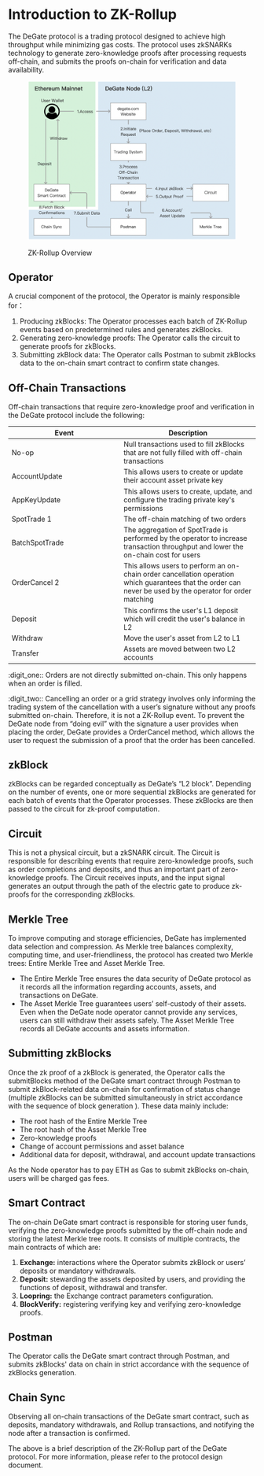 # Introduction to ZK-Rollup

The DeGate protocol is a trading protocol designed to achieve high throughput while minimizing gas costs. The protocol uses zkSNARKs technology to generate zero-knowledge proofs after processing requests off-chain, and submits the proofs on-chain for verification and data availability.

<figure><img src="../.gitbook/assets/Screen Shot 2022-12-09 at 16.19.15.png" alt=""><figcaption><p>ZK-Rollup Overview</p></figcaption></figure>

## Operator

A crucial component of the protocol, the Operator is mainly responsible for：

1. Producing zkBlocks: The Operator processes each batch of ZK-Rollup events based on predetermined rules and generates zkBlocks.
2. Generating zero-knowledge proofs: The Operator calls the circuit to generate proofs for zkBlocks.
3. Submitting zkBlock data: The Operator calls Postman to submit zkBlocks data to the on-chain smart contract to confirm state changes.

## Off-Chain Transactions&#x20;

Off-chain transactions that require zero-knowledge proof and verification in the DeGate protocol include the following:

<table><thead><tr><th width="214">Event</th><th>Description</th></tr></thead><tbody><tr><td>No-op</td><td>Null transactions used to fill zkBlocks that are not fully filled with off-chain transactions</td></tr><tr><td>AccountUpdate</td><td>This allows users to create or update their account asset private key</td></tr><tr><td>AppKeyUpdate</td><td>This allows users to create, update, and configure the trading private key's permissions</td></tr><tr><td>SpotTrade <span data-gb-custom-inline data-tag="emoji" data-code="0031">1</span></td><td>The off-chain matching of two orders</td></tr><tr><td>BatchSpotTrade</td><td>The aggregation of SpotTrade is performed by the operator to increase transaction throughput and lower the on-chain cost for users</td></tr><tr><td>OrderCancel <span data-gb-custom-inline data-tag="emoji" data-code="0032">2</span></td><td>This allows users to perform an on-chain order cancellation operation which guarantees that the order can never be used by the operator for order matching</td></tr><tr><td>Deposit</td><td>This confirms the user's L1 deposit which will credit the user's balance in L2</td></tr><tr><td>Withdraw</td><td>Move the user's asset from L2 to L1</td></tr><tr><td>Transfer</td><td>Assets are moved between two L2 accounts</td></tr></tbody></table>

:digit\_one:: Orders are not directly submitted on-chain. This only happens when an order is filled.

:digit\_two:: Cancelling an order or a grid strategy involves only informing the trading system of the cancellation with a user’s signature without any proofs submitted on-chain. Therefore, it is not a ZK-Rollup event. To prevent the DeGate node from “doing evil” with the signature a user provides when placing the order, DeGate provides a OrderCancel method, which allows the user to request the submission of a proof that the order has been cancelled.

## zkBlock

zkBlocks can be regarded conceptually as DeGate’s “L2 block”. Depending on the number of events, one or more sequential zkBlocks are generated for each batch of events that the Operator processes. These zkBlocks are then passed to the circuit for zk-proof computation.

## Circuit

This is not a physical circuit, but a zkSNARK circuit. The Circuit is responsible for describing events that require zero-knowledge proofs, such as order completions and deposits, and thus an important part of zero-knowledge proofs. The Circuit receives inputs, and the input signal generates an output through the path of the electric gate to produce zk-proofs for the corresponding zkBlocks.

## Merkle Tree

To improve computing and storage efficiencies, DeGate has implemented data selection and compression. As Merkle tree balances complexity, computing time, and user-friendliness, the protocol has created two Merkle trees: Entire Merkle Tree and Asset Merkle Tree.

* The Entire Merkle Tree ensures the data security of DeGate protocol as it records all the information regarding accounts, assets, and transactions on DeGate.
* The Asset Merkle Tree guarantees users’ self-custody of their assets. Even when the DeGate node operator cannot provide any services, users can still withdraw their assets safely. The Asset Merkle Tree records all DeGate accounts and assets information.

## Submitting zkBlocks

Once the zk proof of a zkBlock is generated, the Operator calls the submitBlocks method of the DeGate smart contract through Postman to submit zkBlock-related data on-chain for confirmation of status change (multiple zkBlocks can be submitted simultaneously in strict accordance with the sequence of block generation ). These data mainly include:

* The root hash of the Entire Merkle Tree
* The root hash of the Asset Merkle Tree
* Zero-knowledge proofs
* Change of account permissions and asset balance
* Additional data for deposit, withdrawal, and account update transactions

As the Node operator has to pay ETH as Gas to submit zkBlocks on-chain, users will be charged gas fees.

## Smart Contract

The on-chain DeGate smart contract is responsible for storing user funds, verifying the zero-knowledge proofs submitted by the off-chain node and storing the latest Merkle tree roots. It consists of multiple contracts, the main contracts of which are:

1. **Exchange:** interactions where the Operator submits zkBlock or users’ deposits or mandatory withdrawals.&#x20;
2. **Deposit:** stewarding the assets deposited by users, and providing the functions of deposit, withdrawal and transfer.
3. **Loopring:** the Exchange contract parameters configuration.
4. **BlockVerify:** registering verifying key and verifying zero-knowledge proofs.

## Postman

The Operator calls the DeGate smart contract through Postman, and submits zkBlocks' data on chain in strict accordance with the sequence of zkBlocks generation.

## Chain Sync

Observing all on-chain transactions of the DeGate smart contract, such as deposits, mandatory withdrawals, and Rollup transactions, and notifying the node after a transaction is confirmed.

The above is a brief description of the ZK-Rollup part of the DeGate protocol. For more information, please refer to the protocol design document.
